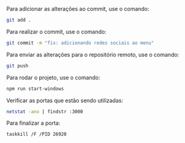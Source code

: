 Para adicionar as alterações ao commit, use o comando:
```bash
git add .
```

Para realizar o commit, use o comando:
```bash
git commit -m "fix: adicionando redes sociais ao menu"
```

Para enviar as alterações para o repositório remoto, use o comando:
```bash
git push 
```

Para rodar o projeto, use o comando:
```bash
npm run start-windows
```

Verificar as portas que estão sendo utilizadas:
```bash
netstat -ano | findstr :3000
```

Para finalizar a porta:
```bash
taskkill /F /PID 26920
```